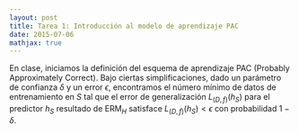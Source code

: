 ```yaml
---
layout: post
title: Tarea 1: Introducción al modelo de aprendizaje PAC
date: 2015-07-06
mathjax: true
---
```


En clase, iniciamos la definición del esquema de aprendizaje PAC
(Probably Approximately Correct). Bajo ciertas simplificaciones,
dado un parámetro de confianza $\delta$ y un error $\epsilon$,
encontramos el número mínimo de datos de entrenamiento en $S$
tal que el error de generalización $L_{(D,f)}(h_S)$ para el
predictor $h_S$ resultado de ERM$_H$ satisface $L_{(D,f)}(h_S)<\epsilon$
con probabilidad $1-\delta$.